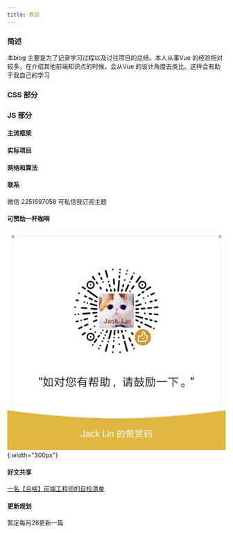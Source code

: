 ```yaml
---
title: 欢迎
---
```

   
<!-- 
This is the **Edition** template from [CloudCannon](http://cloudcannon.com/).
**Edition** is perfect for documenting your product, application or service.
It's populated with example content to give you some ideas.

ChatApp is a fictional chat application for sending messages and media to others.
Teams and friend groups would use ChatApp to stay up to date if it existed.

> [Sign up](http://example.com/signup) or learn more about ChatApp at [example.com](http://example.com/). -->
### 简述
本blog 主要是为了记录学习过程以及过往项目的总结。本人从事Vue 的经验相对较多，在介绍其他前端知识点的时候，会从Vue 的设计角度去类比。这样会有助于我自己的学习

### CSS 部分

<!-- 
Getting a message sent is quick and easy with ChatApp:

1. Sign up for an account
2. Add your friends from their email addresses
3. Type a message or send a photo

> Feel free to send us a message at [feedback@example.com](mailto:feedback@example.com) with your feedback. -->

### JS 部分

<!-- Explore more of ChatApp by reading about our features: -->

#### 主流框架 

<!-- Send images, videos and other media to people. Sources include your computer, phone and Facebook. -->

#### 实际项目

<!-- Sync your contact list with your phone and/or Facebook contacts. Never lose your contacts between devices again! -->

#### 网络和算法

<!-- ChatApp is available everywhere. Find out how to set it up on your all your devices. -->



#### 联系 
微信 2251597058 可私信我订阅主题

#### 可赞助一杯咖啡
<!-- ![image](https://github.com/wenwangzhishang/-Knowledge/blob/master/img/WechatIMG23.jpeg) -->

<!-- <img src="https://github.com/wenwangzhishang/web-Knowledge/blob/dev1/images/WechatIMG23.jpeg" width="300" > -->
![img](./images/WechatIMG23.jpeg){:width="300px"}

#### 好文共享
[一名【合格】前端工程师的自检清单](https://juejin.cn/post/6844903830887366670)
#### 更新规划
暂定每月28更新一篇 
